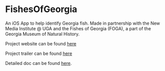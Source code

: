 # FishesOfGeorgia
An iOS App to help identify Georgia fish.
Made in partnership with the New Media Institute @ UGA and the Fishes of Georgia (FOGA), a part of the Georgia Museum of Natural History.

Project website can be found [here](https://projects.nmi.cool/2021/nmc/fishesofgeorgia/)

Project trailer can be found [here](https://www.youtube.com/watch?v=a11K1M6WUE8&t=1s)

Detailed doc can be found [here](https://docs.google.com/document/d/1yZIAvWZ60rRMfGu_VmtzNzOcNbYqIVAEVe96Ww8MX3Y/edit).
